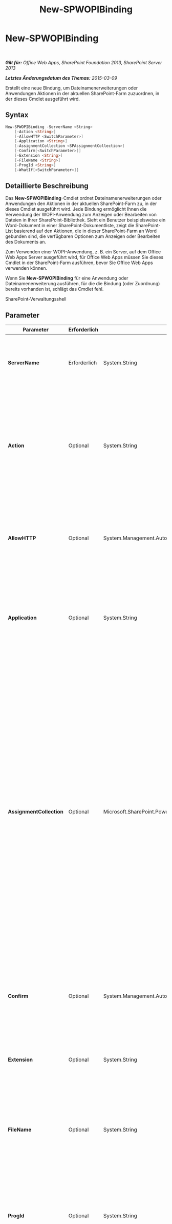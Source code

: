 ﻿---
title: New-SPWOPIBinding
TOCTitle: New-SPWOPIBinding
ms:assetid: 696f01b4-a144-431b-9bae-1c3ede78609d
ms:mtpsurl: https://technet.microsoft.com/de-de/library/JJ219441(v=office.15)
ms:contentKeyID: 49633164
ms.date: 12/22/2017
mtps_version: v=office.15
ms.translationtype: HT
---

# New-SPWOPIBinding

 

_**Gilt für:** Office Web Apps, SharePoint Foundation 2013, SharePoint Server 2013_

_**Letztes Änderungsdatum des Themas:** 2015-03-09_

Erstellt eine neue Bindung, um Dateinamenerweiterungen oder Anwendungen Aktionen in der aktuellen SharePoint-Farm zuzuordnen, in der dieses Cmdlet ausgeführt wird.

## Syntax

```PowerShell
New-SPWOPIBinding -ServerName <String> 
    [-Action <String>] 
    [-AllowHTTP <SwitchParameter>] 
    [-Application <String>] 
    [-AssignmentCollection <SPAssignmentCollection>] 
    [-Confirm[<SwitchParameter>]] 
    [-Extension <String>] 
    [-FileName <String>] 
    [-ProgId <String>] 
    [-WhatIf[<SwitchParameter>]]
```

## Detaillierte Beschreibung

Das **New-SPWOPIBinding**-Cmdlet ordnet Dateinamenerweiterungen oder Anwendungen den Aktionen in der aktuellen SharePoint-Farm zu, in der dieses Cmdlet ausgeführt wird. Jede Bindung ermöglicht Ihnen die Verwendung der WOPI-Anwendung zum Anzeigen oder Bearbeiten von Dateien in Ihrer SharePoint-Bibliothek. Sieht ein Benutzer beispielsweise ein Word-Dokument in einer SharePoint-Dokumentliste, zeigt die SharePoint-List basierend auf den Aktionen, die in dieser SharePoint-Farm an Word gebunden sind, die verfügbaren Optionen zum Anzeigen oder Bearbeiten des Dokuments an.

Zum Verwenden einer WOPI-Anwendung, z. B. ein Server, auf dem Office Web Apps Server ausgeführt wird, für Office Web Apps müssen Sie dieses Cmdlet in der SharePoint-Farm ausführen, bevor Sie Office Web Apps verwenden können.

Wenn Sie **New-SPWOPIBinding** für eine Anwendung oder Dateinamenerweiterung ausführen, für die die Bindung (oder Zuordnung) bereits vorhanden ist, schlägt das Cmdlet fehl.

SharePoint-Verwaltungsshell

## Parameter


<table>
<colgroup>
<col style="width: 25%" />
<col style="width: 25%" />
<col style="width: 25%" />
<col style="width: 25%" />
</colgroup>
<thead>
<tr class="header">
<th>Parameter</th>
<th>Erforderlich</th>
<th>Typ</th>
<th>Beschreibung</th>
</tr>
</thead>
<tbody>
<tr class="odd">
<td><p><strong>ServerName</strong></p></td>
<td><p>Erforderlich</p></td>
<td><p>System.String</p></td>
<td><p>Gibt den Namen bzw. den vollqualifizierten Domänennamen (FQDN) der WOPI-Anwendung an (z. B. ein Server, auf dem Office Web Apps Server ausgeführt wird).</p></td>
</tr>
<tr class="even">
<td><p><strong>Action</strong></p></td>
<td><p>Optional</p></td>
<td><p>System.String</p></td>
<td><p>Gibt die zu bindende Aktion an, z. B. “view”, “edit” und “embedview.” Führen Sie <strong>Get-SPWOPIBinding</strong> aus, um eine Liste mit von der WOPI-Anwendung unterstützten Aktionen zu erhalten. In der Regel verwenden Sie diesen Parameter nicht. Wenn Sie einige Aktionen angeben und einige nicht angeben, funktionieren u. U. einige SharePoint-Funktionen nicht.</p></td>
</tr>
<tr class="odd">
<td><p><strong>AllowHTTP</strong></p></td>
<td><p>Optional</p></td>
<td><p>System.Management.Automation.SwitchParameter</p></td>
<td><p>Gibt an, dass das Cmdlet zum HTTP verwenden kann, um zu ermitteln, das von der WOPI-Anwendung unterstützt wird. Ist hierfür &quot;True&quot; festgelegt, werden die Suchinformationen von der WOPI-Anwendung über eine nicht sichere Verbindung gesendet.</p></td>
</tr>
<tr class="even">
<td><p><strong>Application</strong></p></td>
<td><p>Optional</p></td>
<td><p>System.String</p></td>
<td><p>Gibt die zu bindenden Anwendungen an. Folgende Anwendungen sind möglich: “Word&quot;, “Excel&quot;, “PowerPoint&quot; und “OneNote&quot;. Führen Sie <strong>Get-SPWOPIBinding</strong> aus, um die vollständige Liste mit von der WOPI-Anwendung unterstützten Anwendungen zu erhalten.</p></td>
</tr>
<tr class="odd">
<td><p><strong>AssignmentCollection</strong></p></td>
<td><p>Optional</p></td>
<td><p>Microsoft.SharePoint.PowerShell.SPAssignmentCollection</p></td>
<td><p>Verwaltet Objekte zum Zweck der ordnungsgemäßen Beseitigung. Die Verwendung von Objekten wie beispielsweise <strong>SPWeb</strong> oder <strong>SPSite</strong> kann sehr viel Arbeitsspeicher erfordern, und für die Verwendung dieser Objekte in Windows PowerShell-Skripts muss der Arbeitsspeicher entsprechend verwaltet werden. Mit dem <strong>SPAssignment</strong>-Objekt können Sie einer Variablen Objekte zuweisen und die Objekte beseitigen, wenn sie nicht mehr benötigt werden, um Arbeitsspeicher freizugeben. Wenn die Objekte <strong>SPWeb</strong>, <strong>SPSite</strong> oder<strong>SPSiteAdministration</strong> verwendet werden, werden diese automatisch beseitigt, falls keine Zuweisungsauflistung oder kein <strong>Global</strong>-Parameter verwendet wird.</p>
<div class="alert">

> [!TIP]
> Wenn der <STRONG>Global</STRONG>-Parameter verwendet wird, sind alle Objekte im globalen Speicher enthalten. Es kann vorkommen, dass nicht genügend Arbeitsspeicher vorhanden ist, falls Objekte nicht sofort verwendet werden oder mit dem Befehl <STRONG>Stop-SPAssignment</STRONG> beseitigt werden.


</div></td>
</tr>
<tr class="even">
<td><p><strong>Confirm</strong></p></td>
<td><p>Optional</p></td>
<td><p>System.Management.Automation.SwitchParameter</p></td>
<td><p>Fordert Sie vor der Ausführung eines Befehls zur Bestätigung auf. Um weitere Informationen zu erhalten, geben Sie den folgenden Befehl ein: <strong>get-help about_commonparameters</strong></p></td>
</tr>
<tr class="odd">
<td><p><strong>Extension</strong></p></td>
<td><p>Optional</p></td>
<td><p>System.String</p></td>
<td><p>Gibt die zu bindenden Dateinamenerweiterungen an. Führen Sie <strong>Get-SPWOPIBinding</strong> aus, um die Liste mit von der WOPI-Anwendung unterstützten Dateinamenerweiterungen zu erhalten.</p></td>
</tr>
<tr class="even">
<td><p><strong>FileName</strong></p></td>
<td><p>Optional</p></td>
<td><p>System.String</p></td>
<td><p>Gibt den Pfad der XML-Datei an, die die Suchinformationen für die WOPI-Anwendung enthält. Sie können Suchinformationen aus einer XML-Datei laden, anstatt sie direkt von der WOPI-Anwendung anzufordern.</p></td>
</tr>
<tr class="odd">
<td><p><strong>ProgId</strong></p></td>
<td><p>Optional</p></td>
<td><p>System.String</p></td>
<td><p>Gibt die Programmkennungen (ProgID) für eine zu bindende Anwendung an. Führen Sie <strong>Get-SPWOPIBinding</strong> aus, um die Liste mit von der WOPI-Anwendung unterstützten ProgIDs zu erhalten. Verwenden Sie diesen Parameter nur, um eine Aktion einem OneNote-Ordner zuzuordnen.</p></td>
</tr>
<tr class="even">
<td><p><strong>WhatIf</strong></p></td>
<td><p>Optional</p></td>
<td><p>System.Management.Automation.SwitchParameter</p></td>
<td><p>Zeigt eine Meldung an, die die Auswirkung des Befehls beschreibt, anstatt den Befehl auszuführen. Um weitere Informationen zu erhalten, geben Sie den folgenden Befehl ein: <strong>get-help about_commonparameters</strong></p></td>
</tr>
</tbody>
</table>


## Eingabetypen

## Rückgabetypen

## Beispiel

\--------------BEISPIEL 1-----------------

```PowerShell
New-SPWOPIBinding -ServerName "Server.corp.Contoso.com"
```

In diesem Beispiel werden Bindungen für alle Anwendungen und Dateinamenerweiterungen erstellt, die die WOPI-Anwendung in der aktuellen SharePoint-Farm unterstützt, in der dieses Cmdlet ausgeführt wird.

\--------------BEISPIEL 2-----------------

```PowerShell
New-SPWOPIBinding -ServerName "Server.corp.Contoso.com" -Application "Excel"
```

In diesem Beispiel wird Excel allen Aktionen zugeordnet, die die WOPI-Anwendung in der aktuellen SharePoint-Farm für Excel unterstützt, in der dieses Cmdlet ausgeführt wird.

## Siehe auch


[Get-SPWOPIBinding](get-spwopibinding.md)  
[Set-SPWOPIBinding](set-spwopibinding.md)  
[Remove-SPWOPIBinding](remove-spwopibinding.md)  


[Inhaltsübersicht für Office Web Apps Server](content-roadmap-for-office-web-apps-server.md)  
[Verwenden von Office Web Apps mit SharePoint 2013](use-office-web-apps-with-sharepoint-2013.md)

